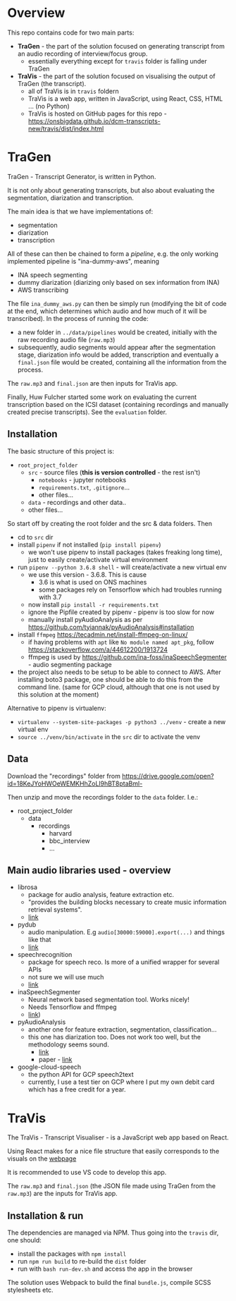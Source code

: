 # Overview

This repo contains code for two main parts:
- **TraGen** - the part of the solution focused on generating transcript from an audio recording of interview/focus group. 
  - essentially everything except for `travis` folder is falling under TraGen
- **TraVis** - the part of the solution focused on visualising the output of TraGen (the transcript).
  - all of TraVis is in `travis` foldern
  - TraVis is a web app, written in JavaScript, using React, CSS, HTML ... (no Python)
  - TraVis is hosted on GitHub pages for this repo - https://onsbigdata.github.io/dcm-transcripts-new/travis/dist/index.html 


# TraGen

TraGen - Transcript Generator, is written in Python.

It is not only about generating transcripts, but also about evaluating
the segmentation, diarization and transcription.

The main idea is that we have implementations of:
- segmentation
- diarization
- transcription

All of these can then be chained to form a *pipeline*, e.g. the only working
implemented pipeline is "ina-dummy-aws", meaning
- INA speech segmenting
- dummy diarization (diarizing only based on sex information from INA)
- AWS transcribing

The file `ina_dummy_aws.py` can then be simply run (modifying the bit
of code at the end, which determines which audio and how much of it will
be transcribed). In the process of running the code:
- a new folder in `../data/pipelines` would be created, initially with the
raw recording audio file (`raw.mp3`)
- subsequently, audio segments would appear after the segmentation stage,
diarization info would be added, transcription and eventually a `final.json`
file would be created, containing all the information from the process.

The `raw.mp3` and `final.json` are then inputs for TraVis app.

Finally, Huw Fulcher started some work on evaluating the current transcription
based on the ICSI dataset (containing recordings and manually created
precise transcripts). See the `evaluation` folder.

## Installation

The basic structure of this project is:
* `root_project_folder`
    * `src` - source files (**this is version controlled** - the rest isn't)
        * `notebooks` - jupyter notebooks
        * `requirements.txt`, `.gitignore`...
        * other files...
    * `data` - recordings and other data..
    *  other files...

So start off by creating the root folder and the src & data folders. Then
* cd to `src` dir
* install `pipenv` if not installed (`pip install pipenv`)
    * we won't use pipenv to install packages (takes freaking long time), just
    to easily create/activate virtual environment
* run `pipenv --python 3.6.8 shell` - will create/activate a new virtual env
    * we use this version - 3.6.8. This is cause
        * 3.6 is what is used on ONS machines
        * some packages rely on Tensorflow which had troubles running with 3.7
    * now install `pip install -r requirements.txt`
    * ignore the Pipfile created by pipenv - pipenv is too slow for now
    * manually install pyAudioAnalysis as per https://github.com/tyiannak/pyAudioAnalysis#installation
* install `ffmpeg` https://tecadmin.net/install-ffmpeg-on-linux/
    * if having problems with `apt` like `No module named apt_pkg`, follow
    https://stackoverflow.com/a/44612200/1913724
    * ffmpeg is used by https://github.com/ina-foss/inaSpeechSegmenter -
    audio segmenting package
* the project also needs to be setup to be able to connect to AWS. After installing boto3 package, one
should be able to do this from the command line. (same for GCP cloud, although that one is not used
by this solution at the moment)

Alternative to pipenv is virtualenv:
* `virtualenv --system-site-packages -p python3 ../venv` - create a new virtual env
* `source ../venv/bin/activate` in the `src` dir to activate the venv

## Data

Download the "recordings" folder from https://drive.google.com/open?id=18KeJYoHWOeWEMKHhZoLl9hBT8ptaBml-

Then unzip and move the recordings folder to the `data` folder. I.e.:

* root_project_folder
    * data
        * recordings
            * harvard
            * bbc_interview
            * ...

## Main audio libraries used - overview

* librosa
    * package for audio analysis, feature extraction etc.
    * "provides the building blocks necessary to create music information
    retrieval systems".
    * [link](https://librosa.github.io/librosa/)
* pydub
    * audio manipulation. E.g `audio[30000:59000].export(...)` and things like that
    * [link](https://github.com/jiaaro/pydub)
* speechrecognition
    * package for speech reco. Is more of a unified wrapper for several APIs
    * not sure we will use much
    * [link](https://realpython.com/python-speech-recognition/)
* inaSpeechSegmenter
    * Neural network based segmentation tool. Works nicely!
    * Needs Tensorflow and ffmpeg
    * [link](https://github.com/ina-foss/inaSpeechSegmenter))
* pyAudioAnalysis
    * another one for feature extraction, segmentation, classification...
    * this one has diarization too. Does not work too well, but the methodology
    seems sound.
        * [link](https://github.com/tyiannak/pyAudioAnalysis/wiki)
        * paper - [link](https://journals.plos.org/plosone/article?id=10.1371/journal.pone.0144610)
* google-cloud-speech
    * the python API for GCP speech2text
    * currently, I use a test tier on GCP where I put my own debit card
    which has a free credit for a year.
    
# TraVis

The TraVis - Transcript Visualiser - is a JavaScript web app based on React.

Using React makes for a nice file structure that easily corresponds to the
visuals on the [webpage](https://onsbigdata.github.io/dcm-transcripts-new/travis/dist/index.html)

It is recommended to use VS code to develop this app.

The `raw.mp3` and `final.json` (the JSON file made using TraGen
from the `raw.mp3`) are the inputs for TraVis app.


## Installation & run

The dependencies are managed via NPM. Thus going into the `travis` dir, one should:
- install the packages with `npm install`
- run `npm run build` to re-build the `dist` folder
- run with `bash run-dev.sh` and access the app in the browser

The solution uses Webpack to build the final `bundle.js`, compile SCSS
stylesheets etc.